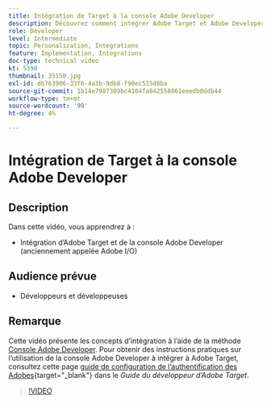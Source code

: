 ```yaml
---
title: Intégration de Target à la console Adobe Developer
description: Découvrez comment intégrer Adobe Target et Adobe Developer Console.
role: Developer
level: Intermediate
topic: Personalization, Integrations
feature: Implementation, Integrations
doc-type: technical video
kt: 5390
thumbnail: 35150.jpg
exl-id: db763906-33f6-4a3b-9db8-f90ec515d8ba
source-git-commit: 1b14e7987309bc4104fa842558861eeedb0ddb44
workflow-type: tm+mt
source-wordcount: '90'
ht-degree: 4%

---
```


# Intégration de Target à la console Adobe Developer

## Description

Dans cette vidéo, vous apprendrez à :

* Intégration d’Adobe Target et de la console Adobe Developer (anciennement appelée Adobe I/O)

## Audience prévue

* Développeurs et développeuses

## Remarque

Cette vidéo présente les concepts d’intégration à l’aide de la méthode [Console Adobe Developer](https://developer.adobe.com/developer-console/). Pour obtenir des instructions pratiques sur l’utilisation de la console Adobe Developer à intégrer à Adobe Target, consultez cette page [guide de configuration de l’authentification des Adobes](https://experienceleague.adobe.com/docs/target-dev/developer/api/configure-authentication.html){target="_blank"} dans le *Guide du développeur d’Adobe Target*.

>[!VIDEO](https://video.tv.adobe.com/v/35150/?quality=12)
